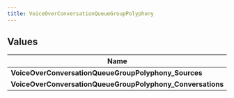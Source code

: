 ```yaml
---
title: VoiceOverConversationQueueGroupPolyphony
---
```


## Values

| Name | Description |
| ---- | ----------- |
| **VoiceOverConversationQueueGroupPolyphony\_Sources** | Value: **0** |
| **VoiceOverConversationQueueGroupPolyphony\_Conversations** | Value: **1** |

